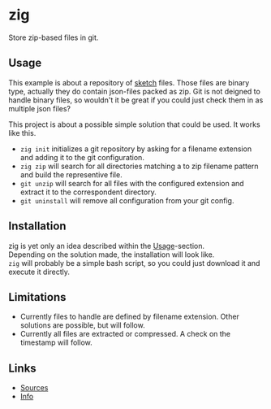 zig
===

Store zip-based files in git.

Usage
-----

This example is about a repository of [sketch](https://www.sketchapp.com/)
files. Those files are binary type, actually they do contain json-files packed
as zip. Git is not deigned to handle binary files, so wouldn't it be great if
you could just check them in as multiple json files?

This project is about a possible simple solution that could be used. It works
like this.

 - `zig init` initializes a git repository by asking for a filename extension
   and adding it to the git configuration.
 - `zig zip` will search for all directories matching a to zip filename pattern
   and build the representive file.
 - `git unzip` will search for all files with the configured extension and
   extract it to the correspondent directory.
 - `git uninstall` will remove all configuration from your git config.

Installation
------------

zig is yet only an idea described within the [Usage](#usage)-section.  
Depending on the solution made, the installation will look like.  
`zig` will probably be a simple bash script, so you could just download it and
execute it directly.

Limitations
-----------

 - Currently files to handle are defined by filename extension. Other solutions
   are possible, but will follow.
 - Currently all files are extracted or compressed. A check on the timestamp
   will follow.

Links
-----

 - [Sources](https://github.com/rynr/zig)
 - [Info](https://rynr.github.com/zig)
